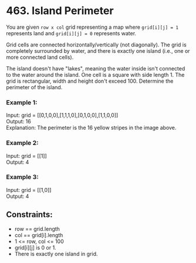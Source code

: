 # 463. Island Perimeter

You are given `row x col` grid representing a map where `grid[i][j] = 1` represents land and `grid[i][j] = 0` represents water.

Grid cells are connected horizontally/vertically (not diagonally). The grid is completely surrounded by water, and there is exactly one island (i.e., one or more connected land cells).

The island doesn't have "lakes", meaning the water inside isn't connected to the water around the island. One cell is a square with side length 1. The grid is rectangular, width and height don't exceed 100. Determine the perimeter of the island.

### Example 1:

Input: grid = [[0,1,0,0],[1,1,1,0],[0,1,0,0],[1,1,0,0]]  
Output: 16  
Explanation: The perimeter is the 16 yellow stripes in the image above.

### Example 2:

Input: grid = [[1]]  
Output: 4  

### Example 3:

Input: grid = [[1,0]]  
Output: 4  

## Constraints:

- row == grid.length
- col == grid[i].length
- 1 <= row, col <= 100
- grid[i][j] is 0 or 1.
- There is exactly one island in grid.
